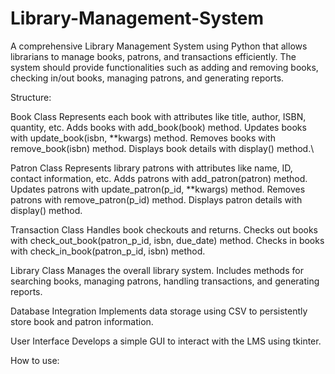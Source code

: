 # Library-Management-System 
A comprehensive Library Management System using Python that allows librarians to manage books, patrons, and transactions efficiently. The system should provide functionalities such as adding and removing books, checking in/out books, managing patrons, and generating reports.

Structure:

Book Class
Represents each book with attributes like title, author, ISBN, quantity, etc.
Adds books with add_book(book) method.
Updates books with update_book(isbn, **kwargs) method.
Removes books with remove_book(isbn) method.
Displays book details with display() method.\

Patron Class
Represents library patrons with attributes like name, ID, contact information, etc.
Adds patrons with add_patron(patron) method.
Updates patrons with update_patron(p_id, **kwargs) method.
Removes patrons with remove_patron(p_id) method.
Displays patron details with display() method.

Transaction Class
Handles book checkouts and returns.
Checks out books with check_out_book(patron_p_id, isbn, due_date) method.
Checks in books with check_in_book(patron_p_id, isbn) method.

Library Class
Manages the overall library system.
Includes methods for searching books, managing patrons, handling transactions, and generating reports.

Database Integration
Implements data storage using CSV to persistently store book and patron information.

User Interface
Develops a simple GUI to interact with the LMS using tkinter.

How to use:
